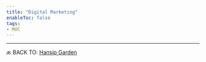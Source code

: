 ```yaml
---
title: "Digital Marketing"
enableToc: false
tags:
- MOC
---
```






---
🔙 BACK TO: [Hansip Garden](https://garden.hansip.net/)